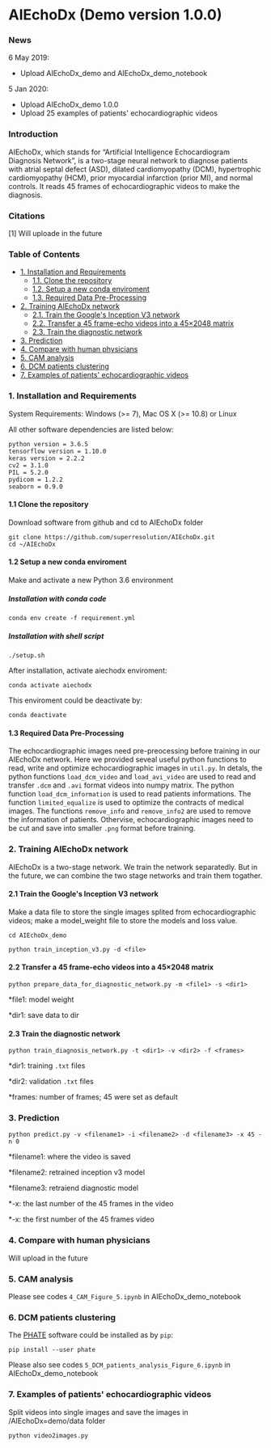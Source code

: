 AIEchoDx (Demo version 1.0.0)
=====================================

### News
6 May 2019:
* Upload AIEchoDx_demo and AIEchoDx_demo_notebook

5 Jan 2020:
* Upload AIEchoDx_demo 1.0.0
* Upload 25 examples of patients' echocardiographic videos

### Introduction
AIEchoDx, which stands for “Artificial Intelligence Echocardiogram Diagnosis Network”, is a two-stage neural network to diagnose patients with atrial septal defect (ASD), dilated cardiomyopathy (DCM), hypertrophic cardiomyopathy (HCM), prior myocardial infarction (prior MI), and normal controls. It reads 45 frames of echocardiographic videos to make the diagnosis.

### Citations
[1] Will uploade in the future

### Table of Contents
* [1. Installation and Requirements](#1-installation-and-requirements)
  * [1.1. Clone the repository](#11-clone-the-repository)
  * [1.2. Setup a new conda enviroment](#12-setup-a-new-conda-enviroment)
  * [1.3. Required Data Pre-Processing](#13-required-data-pre-processing)
* [2. Training AIEchoDx network](#2-training-aiechodx-network)
  * [2.1. Train the Google's Inception V3 network](#21-train-the-Googles-inception-v3-network)
  * [2.2. Transfer a 45 frame-echo videos into a 45×2048 matrix](#22-transfer-a-45-frame-echo-videos-into-a-452048-matrix)
  * [2.3. Train the diagnostic network](#23-train-the-diagnostic-network)
* [3. Prediction](#3-prediction)
* [4. Compare with human physicians](#4-compare-with-human-physicians)
* [5. CAM analysis](#5-cam-analysis)
* [6. DCM patients clustering](#6-dcm-patients-clustering)
* [7. Examples of patients' echocardiographic videos](#6-Examples-of-patients'-echocardiographic-videos)


### 1. Installation and Requirements
System Requirements: Windows (>= 7), Mac OS X (>= 10.8) or Linux

All other software dependencies are listed below:
```
python version = 3.6.5
tensorflow version = 1.10.0
keras version = 2.2.2
cv2 = 3.1.0
PIL = 5.2.0
pydicom = 1.2.2
seaborn = 0.9.0
```

#### 1.1 Clone the repository
Download software from github and cd to AIEchoDx folder
```
git clone https://github.com/superresolution/AIEchoDx.git
cd ~/AIEchoDx
```
#### 1.2 Setup a new conda enviroment
Make and activate a new Python 3.6 environment
##### Installation with conda code
```
conda env create -f requirement.yml
```
##### Installation with shell script
```
./setup.sh
```
After installation, activate aiechodx enviroment:
```
conda activate aiechodx
```
This enviroment could be deactivate by:
```
conda deactivate
```
#### 1.3 Required Data Pre-Processing
The echocardiographic images need pre-preocessing before training in our AIEchoDx network. Here we provided seveal useful python functions to read, write and optimize echocardiographic images in `util.py`.
In detals, the python functions `load_dcm_video` and `load_avi_video` are used to read and transfer `.dcm` and `.avi` format videos into numpy matrix. The python function `load_dcm_information` is used to read patients informations. The function `limited_equalize` is used to optimize the contracts of medical images. The functions `remove_info` and `remove_info2` are used to remove the information of patients. 
Othervise, echocardiographic images need to be cut and save into smaller `.png` format before training.

### 2. Training AIEchoDx network
AIEchoDx is a two-stage network. We train the network separatedly. But in the future, we can combine the two stage networks and train them togather.
#### 2.1 Train the Google's Inception V3 network
Make a data file to store the single images splited from echocardiographic videos; make a model_weight file to store the models and loss value.
```
cd AIEchoDx_demo

python train_inception_v3.py -d <file> 
```
#### 2.2 Transfer a 45 frame-echo videos into a 45×2048 matrix

```
python prepare_data_for_diagnostic_network.py -m <file1> -s <dir1>
```
*file1: model weight

*dir1: save data to dir

#### 2.3 Train the diagnostic network
```
python train_diagnosis_network.py -t <dir1> -v <dir2> -f <frames>
```
*dir1: training `.txt` files

*dir2: validation `.txt` files

*frames: number of frames; 45 were set as default

### 3. Prediction
```
python predict.py -v <filename1> -i <filename2> -d <filename3> -x 45 -n 0
```
*filename1: where the video is saved

*filename2: retrained inception v3 model

*filename3: retraiend diagnostic model

*-x: the last number of the 45 frames in the video

*-x: the first number of the 45 frames video

### 4. Compare with human physicians

Will upload in the future

### 5. CAM analysis

Please see codes `4_CAM_Figure_5.ipynb` in AIEchoDx_demo_notebook

### 6. DCM patients clustering
The [PHATE](https://github.com/KrishnaswamyLab/PHATE/blob/master/README.md) software could be installed as by `pip`:
```
pip install --user phate
```

Please also see codes `5_DCM_patients_analysis_Figure_6.ipynb` in AIEchoDx_demo_notebook

### 7. Examples of patients' echocardiographic videos

Split videos into single images and save the images in /AIEchoDx=demo/data folder
```
python video2images.py
```


